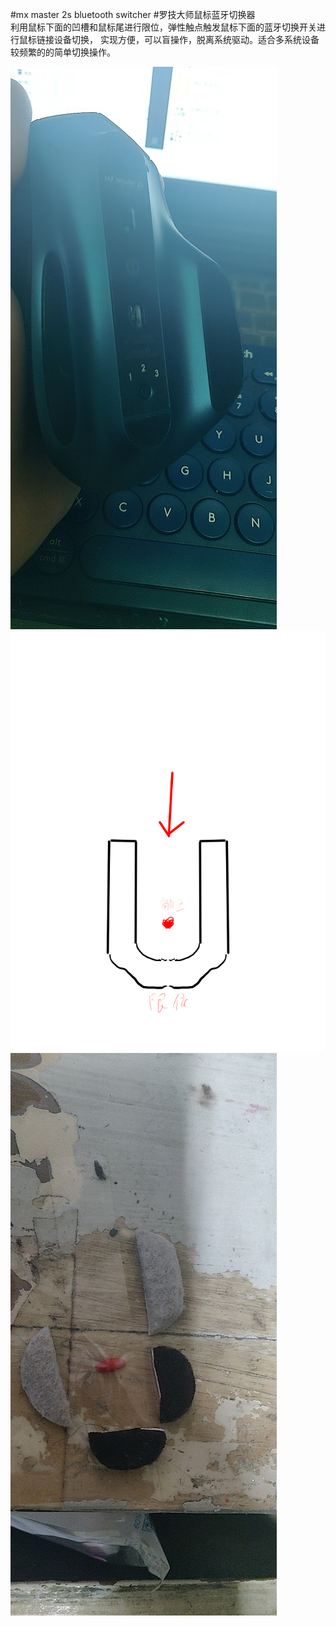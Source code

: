 #mx master 2s bluetooth switcher
#罗技大师鼠标蓝牙切换器  
利用鼠标下面的凹槽和鼠标尾进行限位，弹性触点触发鼠标下面的蓝牙切换开关进行鼠标链接设备切换，
实现方便，可以盲操作，脱离系统驱动。适合多系统设备较频繁的的简单切换操作。

![鼠标下的凹槽](/IMG/7a413f0b1a81272191e7862d44b613c.jpg)  
![](/IMG/D61AF9C5-3797-4527-B421-AE8DBCEDCF2B.png)
![简单实现](/IMG/dbc8a065b1bd9e60eceb15f749821f6.jpg)  
